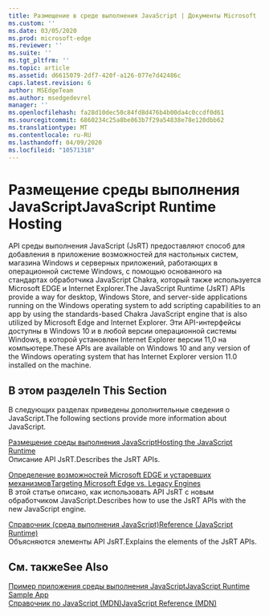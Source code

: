 ```yaml
---
title: Размещение в среде выполнения JavaScript | Документы Microsoft
ms.custom: ''
ms.date: 03/05/2020
ms.prod: microsoft-edge
ms.reviewer: ''
ms.suite: ''
ms.tgt_pltfrm: ''
ms.topic: article
ms.assetid: d6615079-2df7-420f-a126-077e7d42486c
caps.latest.revision: 6
author: MSEdgeTeam
ms.author: msedgedevrel
manager: ''
ms.openlocfilehash: fa28d10dec50c84fd8d476b4b00da4c0ccdf0d61
ms.sourcegitcommit: 6860234c25a8be863b7f29a54838e78e120dbb62
ms.translationtype: MT
ms.contentlocale: ru-RU
ms.lasthandoff: 04/09/2020
ms.locfileid: "10571318"
---
```

# <span data-ttu-id="8e5f9-102">Размещение среды выполнения JavaScript</span><span class="sxs-lookup"><span data-stu-id="8e5f9-102">JavaScript Runtime Hosting</span></span>
<span data-ttu-id="8e5f9-103">API среды выполнения JavaScript (JsRT) предоставляют способ для добавления в приложение возможностей для настольных систем, магазина Windows и серверных приложений, работающих в операционной системе Windows, с помощью основанного на стандартах обработчика JavaScript Chakra, который также используется Microsoft EDGE и Internet Explorer.</span><span class="sxs-lookup"><span data-stu-id="8e5f9-103">The JavaScript Runtime (JsRT) APIs provide a way for desktop, Windows Store, and server-side applications running on the Windows operating system to add scripting capabilities to an app by using the standards-based Chakra JavaScript engine that is also utilized by Microsoft Edge and Internet Explorer.</span></span> <span data-ttu-id="8e5f9-104">Эти API-интерфейсы доступны в Windows 10 и в любой версии операционной системы Windows, в которой установлен Internet Explorer версии 11,0 на компьютере.</span><span class="sxs-lookup"><span data-stu-id="8e5f9-104">These APIs are available on Windows 10 and any version of the Windows operating system that has Internet Explorer version 11.0 installed on the machine.</span></span>  
  
## <span data-ttu-id="8e5f9-105">В этом разделе</span><span class="sxs-lookup"><span data-stu-id="8e5f9-105">In This Section</span></span>  
 <span data-ttu-id="8e5f9-106">В следующих разделах приведены дополнительные сведения о JavaScript.</span><span class="sxs-lookup"><span data-stu-id="8e5f9-106">The following sections provide more information about JavaScript.</span></span>  
  
 [<span data-ttu-id="8e5f9-107">Размещение среды выполнения JavaScript</span><span class="sxs-lookup"><span data-stu-id="8e5f9-107">Hosting the JavaScript Runtime</span></span>](./chakra-hosting/hosting-the-javascript-runtime.md)  
 <span data-ttu-id="8e5f9-108">Описание API JsRT.</span><span class="sxs-lookup"><span data-stu-id="8e5f9-108">Describes the JsRT APIs.</span></span>  
  
 [<span data-ttu-id="8e5f9-109">Определение возможностей Microsoft EDGE и устаревших механизмов</span><span class="sxs-lookup"><span data-stu-id="8e5f9-109">Targeting Microsoft Edge vs. Legacy Engines</span></span>](./chakra-hosting/targeting-edge-vs-legacy-engines-in-jsrt-apis.md)  
 <span data-ttu-id="8e5f9-110">В этой статье описано, как использовать API JsRT с новым обработчиком JavaScript.</span><span class="sxs-lookup"><span data-stu-id="8e5f9-110">Describes how to use the JsRT APIs with the new JavaScript engine.</span></span>  
  
 [<span data-ttu-id="8e5f9-111">Справочник (среда выполнения JavaScript)</span><span class="sxs-lookup"><span data-stu-id="8e5f9-111">Reference (JavaScript Runtime)</span></span>](./chakra-hosting/reference-javascript-runtime.md)  
 <span data-ttu-id="8e5f9-112">Объясняются элементы API JsRT.</span><span class="sxs-lookup"><span data-stu-id="8e5f9-112">Explains the elements of the JsRT APIs.</span></span>  
  
## <span data-ttu-id="8e5f9-113">См. также</span><span class="sxs-lookup"><span data-stu-id="8e5f9-113">See Also</span></span>  
 [<span data-ttu-id="8e5f9-114">Пример приложения среды выполнения JavaScript</span><span class="sxs-lookup"><span data-stu-id="8e5f9-114">JavaScript Runtime Sample App</span></span>](https://go.microsoft.com/fwlink/p/?LinkID=306674&clcid=0x409)  
 [<span data-ttu-id="8e5f9-115">Справочник по JavaScript (MDN)</span><span class="sxs-lookup"><span data-stu-id="8e5f9-115">JavaScript Reference (MDN)</span></span>](https://developer.mozilla.org/docs/Web/JavaScript/Reference)  
